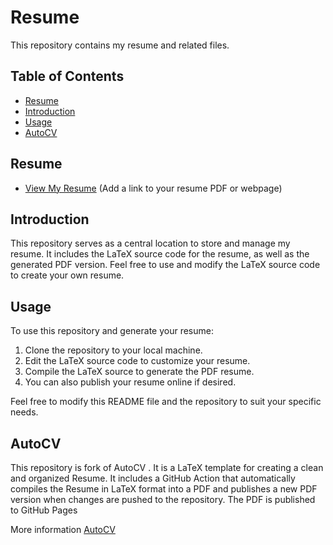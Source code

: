 # Resume

This repository contains my resume and related files.

## Table of Contents

- [Resume](#resume)
- [Introduction](#introduction)
- [Usage](#usage)
- [AutoCV](#autocv)

## Resume

- [View My Resume](suvanbanerjee.github.io/Resume) (Add a link to your resume PDF or webpage)

## Introduction

This repository serves as a central location to store and manage my resume. It includes the LaTeX source code for the resume, as well as the generated PDF version. Feel free to use and modify the LaTeX source code to create your own resume.

## Usage

To use this repository and generate your resume:

1. Clone the repository to your local machine.
2. Edit the LaTeX source code to customize your resume.
3. Compile the LaTeX source to generate the PDF resume.
4. You can also publish your resume online if desired.

Feel free to modify this README file and the repository to suit your specific needs.

## AutoCV

This repository is fork of  AutoCV . It is a LaTeX template for creating a clean and organized Resume. It includes a GitHub Action that automatically compiles the Resume in LaTeX format into a PDF and publishes a new PDF version when changes are pushed to the repository. The PDF is published to GitHub Pages

More information [AutoCV](https://github.com/jitinnair1/autoCV)